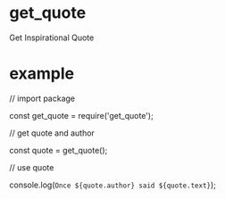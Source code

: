 # get_quote
Get Inspirational Quote

# example
// import package

const get_quote = require('get_quote');

// get quote and author

const quote = get_quote();

// use quote

console.log(`Once ${quote.author} said ${quote.text}`);
